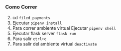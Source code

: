 
### Como Correr
    
   2. cd `filed_payments`
   3. Ejecutar `pipenv install`
   4. Para correr ambiente virtual Ejecutar `pipenv shell`
   5. Ejecutar flask server `flask run`
   6. Para salir `ctrl+c`
   7. Para salir del ambiente virtual `deactivate`

